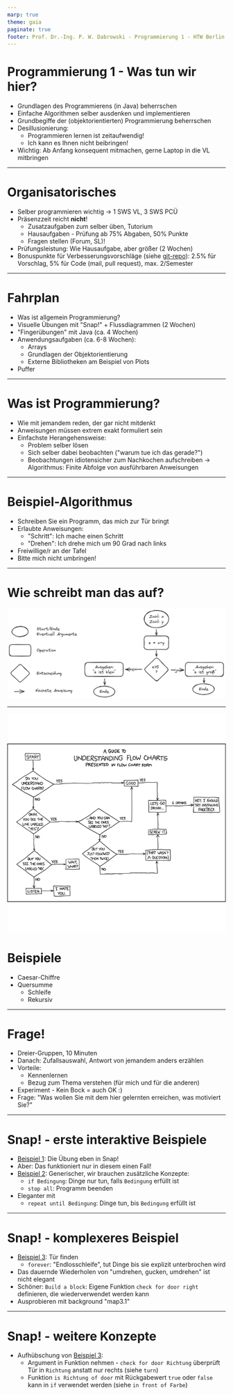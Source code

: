```yaml
---
marp: true
theme: gaia
paginate: true
footer: Prof. Dr.-Ing. P. W. Dabrowski - Programmierung 1 - HTW Berlin
---
```


# Programmierung 1 - Was tun wir hier?

* Grundlagen des Programmierens (in Java) beherrschen
* Einfache Algorithmen selber ausdenken und implementieren
* Grundbegiffe der (objektorientierten) Programmierung beherrschen
* Desillusionierung:
  * Programmieren lernen ist zeitaufwendig!
  * Ich kann es Ihnen nicht beibringen!
* Wichtig: Ab Anfang konsequent mitmachen, gerne Laptop in die VL mitbringen

---

# Organisatorisches

* Selber programmieren wichtig -> 1 SWS VL, 3 SWS PCÜ
* Präsenzzeit reicht **nicht**!
  * Zusatzaufgaben zum selber üben, Tutorium 
  * Hausaufgaben - Prüfung ab 75% Abgaben, 50% Punkte
  * Fragen stellen (Forum, SL)! 
* Prüfungsleistung: Wie Hausaufgabe, aber größer (2 Wochen)
* Bonuspunkte für Verbesserungsvorschläge (siehe [git-repo](https://github.com/dabrowskiw/Programmierung1-Materialien)): 2.5% für Vorschlag, 5% für Code (mail, pull request), max. 2/Semester


---

# Fahrplan

* Was ist allgemein Programmierung?
* Visuelle Übungen mit "Snap!" + Flussdiagrammen (2 Wochen)
* "Fingerübungen" mit Java (ca. 4 Wochen)
* Anwendungsaufgaben (ca. 6-8 Wochen):
  * Arrays
  * Grundlagen der Objektorientierung
  * Externe Bibliotheken am Beispiel von Plots
* Puffer

---

# Was ist Programmierung?

* Wie mit jemandem reden, der gar nicht mitdenkt
* Anweisungen müssen extrem exakt formuliert sein
* Einfachste Herangehensweise:
  * Problem selber lösen
  * Sich selber dabei beobachten ("warum tue ich das gerade?")
  * Beobachtungen idiotensicher zum Nachkochen aufschreiben
-> Algorithmus: Finite Abfolge von ausführbaren Anweisungen

---

# Beispiel-Algorithmus

* Schreiben Sie ein Programm, das mich zur Tür bringt
* Erlaubte Anweisungen:
  * "Schritt": Ich mache einen Schritt
  * "Drehen": Ich drehe mich um 90 Grad nach links
* Freiwillige/r an der Tafel
* Bitte mich nicht umbringen!

---


# Wie schreibt man das auf?

![height: 100%](Bilder/flow.png)

---

![bg left:60%](Bilder/flow_xkcd.png)

# Beispiele

* Caesar-Chiffre
* Quersumme
    * Schleife
    * Rekursiv

---

# Frage!

* Dreier-Gruppen, 10 Minuten
* Danach: Zufallsauswahl, Antwort von jemandem anders erzählen
* Vorteile: 
    * Kennenlernen
    * Bezug zum Thema verstehen (für mich und für die anderen)
* Experiment - Kein Bock = auch OK :)
* Frage: "Was wollen Sie mit dem hier gelernten erreichen, was motiviert Sie?"

---

# Snap! - erste interaktive Beispiele

* [Beispiel 1](https://snap.berkeley.edu/project?user=piotrdabrowski&project=Prog1-Beispiel1): Die Übung eben in Snap!
* Aber: Das funktioniert nur in diesem einen Fall!
* [Beispiel 2](https://snap.berkeley.edu/project?user=piotrdabrowski&project=Prog1-Beispiel2): Generischer, wir brauchen zusätzliche Konzepte:
  * `if Bedingung`: Dinge nur tun, falls `Bedingung` erfüllt ist
  * `stop all`: Programm beenden
* Eleganter mit
  * `repeat until Bedingung`: Dinge tun, bis `Bedingung` erfüllt ist

---

# Snap! - komplexeres Beispiel

* [Beispiel 3](https://snap.berkeley.edu/project?user=piotrdabrowski&project=Prog1-Beispiel3): Tür finden
    * `forever`: "Endlosschleife", tut Dinge bis sie explizit unterbrochen wird
* Das dauernde Wiederholen von "umdrehen, gucken, umdrehen" ist nicht elegant
* Schöner: `Build a block`: Eigene Funktion `check for door right` definieren, die wiederverwendet werden kann
* Ausprobieren mit background "map3.1"

---

# Snap! - weitere Konzepte

* Aufhübschung von [Beispiel 3](https://snap.berkeley.edu/project?user=piotrdabrowski&project=Prog1-Beispiel3): 
    * Argument in Funktion nehmen - `check for door Richtung` überprüft Tür in `Richtung` anstatt nur rechts (siehe `turn`)
    * Funktion `is Richtung of door` mit Rückgabewert `true` oder `false` kann in `if` verwendet werden (siehe `in front of Farbe`)
